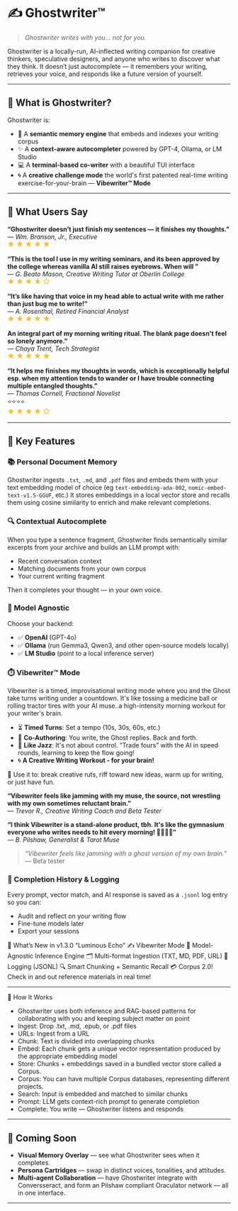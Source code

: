 # ✍️ Ghostwriter™

> _Ghostwriter writes with you… not for you._

Ghostwriter is a locally-run, AI-inflected writing companion for creative thinkers, speculative designers, and anyone who writes to discover what they think. It doesn’t just autocomplete — it remembers your writing, retrieves your voice, and responds like a future version of yourself.

---

## 🔮 What is Ghostwriter?

Ghostwriter is:

- 🧠 A **semantic memory engine** that embeds and indexes your writing corpus
- ✨ A **context-aware autocompleter** powered by GPT-4, Ollama, or LM Studio
- 💻 A **terminal-based co-writer** with a beautiful TUI interface
- 🌀 A **creative challenge mode** the world's first patented real-time writing exercise-for-your-brain —  **Vibewriter™ Mode**

---

## 🌟 What Users Say

<p>
  <strong>“Ghostwriter doesn’t just finish my sentences — it finishes my thoughts.”</strong><br/>
  <em>— Wm. Branson, Jr., Executive</em><br/>
  <span style="color: #fbbf24;">
    <svg width="16" height="16" viewBox="0 0 24 24" fill="#fbbf24" xmlns="http://www.w3.org/2000/svg">
      <path d="M12 17.27L18.18 21 16.54 13.97 22 9.24l-7.19-.61L12 2 9.19 8.63 2 9.24 7.45 13.97 5.82 21z"/>
    </svg>
    <svg width="16" height="16" viewBox="0 0 24 24" fill="#fbbf24" xmlns="http://www.w3.org/2000/svg">
      <path d="M12 17.27L18.18 21 16.54 13.97 22 9.24l-7.19-.61L12 2 9.19 8.63 2 9.24 7.45 13.97 5.82 21z"/>
    </svg>
    <svg width="16" height="16" viewBox="0 0 24 24" fill="#fbbf24" xmlns="http://www.w3.org/2000/svg">
      <path d="M12 17.27L18.18 21 16.54 13.97 22 9.24l-7.19-.61L12 2 9.19 8.63 2 9.24 7.45 13.97 5.82 21z"/>
    </svg>
    <svg width="16" height="16" viewBox="0 0 24 24" fill="#fbbf24" xmlns="http://www.w3.org/2000/svg">
      <path d="M12 17.27L18.18 21 16.54 13.97 22 9.24l-7.19-.61L12 2 9.19 8.63 2 9.24 7.45 13.97 5.82 21z"/>
    </svg>
    <svg width="16" height="16" viewBox="0 0 24 24" fill="#fbbf24" xmlns="http://www.w3.org/2000/svg">
      <path d="M12 17.27L18.18 21 16.54 13.97 22 9.24l-7.19-.61L12 2 9.19 8.63 2 9.24 7.45 13.97 5.82 21z"/>
    </svg>
  </span>
</p>

<p>
  <strong>“This is the tool I use in my writing seminars, and its been approved by the college whereas vanilla AI still raises eyebrows. When will ”</strong><br/>
  <em>— G. Beato Mason, Creative Writing Tutor at Oberlin College</em><br/>
  <span style="color: #fbbf24;">
    <svg width="16" height="16" viewBox="0 0 24 24" fill="#fbbf24" xmlns="http://www.w3.org/2000/svg">
      <path d="M12 17.27L18.18 21 16.54 13.97 22 9.24l-7.19-.61L12 2 9.19 8.63 2 9.24 7.45 13.97 5.82 21z"/>
    </svg>
    <svg width="16" height="16" viewBox="0 0 24 24" fill="#fbbf24" xmlns="http://www.w3.org/2000/svg">
      <path d="M12 17.27L18.18 21 16.54 13.97 22 9.24l-7.19-.61L12 2 9.19 8.63 2 9.24 7.45 13.97 5.82 21z"/>
    </svg>
    <svg width="16" height="16" viewBox="0 0 24 24" fill="#fbbf24" xmlns="http://www.w3.org/2000/svg">
      <path d="M12 17.27L18.18 21 16.54 13.97 22 9.24l-7.19-.61L12 2 9.19 8.63 2 9.24 7.45 13.97 5.82 21z"/>
    </svg>
    <svg width="16" height="16" viewBox="0 0 24 24" fill="#fbbf24" xmlns="http://www.w3.org/2000/svg">
      <path d="M12 17.27L18.18 21 16.54 13.97 22 9.24l-7.19-.61L12 2 9.19 8.63 2 9.24 7.45 13.97 5.82 21z"/>
    </svg>
  <svg width="16" height="16" viewBox="0 0 24 24" fill="none" stroke="#fbbf24" stroke-width="2" stroke-linecap="round" stroke-linejoin="round" xmlns="http://www.w3.org/2000/svg">
    <polygon points="12 2 15 8.5 22 9.3 17 14.1 18.3 21 12 17.8 5.7 21 7 14.1 2 9.3 9 8.5 12 2"/>
  </svg>
  </span>
</p>

<p>
  <strong>“It’s like having that voice in my head able to actual write with me rather than just bug me to write!”</strong><br/>
  <em>— A. Rosenthal, Retired Financial Analyst</em><br/>
  <span style="color: #fbbf24;">
    <svg width="16" height="16" viewBox="0 0 24 24" fill="#fbbf24" xmlns="http://www.w3.org/2000/svg">
      <path d="M12 17.27L18.18 21 16.54 13.97 22 9.24l-7.19-.61L12 2 9.19 8.63 2 9.24 7.45 13.97 5.82 21z"/>
    </svg>
    <svg width="16" height="16" viewBox="0 0 24 24" fill="#fbbf24" xmlns="http://www.w3.org/2000/svg">
      <path d="M12 17.27L18.18 21 16.54 13.97 22 9.24l-7.19-.61L12 2 9.19 8.63 2 9.24 7.45 13.97 5.82 21z"/>
    </svg>
    <svg width="16" height="16" viewBox="0 0 24 24" fill="#fbbf24" xmlns="http://www.w3.org/2000/svg">
      <path d="M12 17.27L18.18 21 16.54 13.97 22 9.24l-7.19-.61L12 2 9.19 8.63 2 9.24 7.45 13.97 5.82 21z"/>
    </svg>
    <svg width="16" height="16" viewBox="0 0 24 24" fill="#fbbf24" xmlns="http://www.w3.org/2000/svg">
      <path d="M12 17.27L18.18 21 16.54 13.97 22 9.24l-7.19-.61L12 2 9.19 8.63 2 9.24 7.45 13.97 5.82 21z"/>
    </svg>
    <svg width="16" height="16" viewBox="0 0 24 24" fill="#fbbf24" xmlns="http://www.w3.org/2000/svg">
      <path d="M12 17.27L18.18 21 16.54 13.97 22 9.24l-7.19-.61L12 2 9.19 8.63 2 9.24 7.45 13.97 5.82 21z"/>
    </svg>
  </span>
</p>

<p>
  <strong>An integral part of my morning writing ritual. The blank page doesn't feel so lonely anymore.”</strong><br/>
  <em>— Chaya Trent, Tech Strategist</em><br/>
  <span style="color: #fbbf24;">
    <svg width="16" height="16" viewBox="0 0 24 24" fill="#fbbf24" xmlns="http://www.w3.org/2000/svg">
      <path d="M12 17.27L18.18 21 16.54 13.97 22 9.24l-7.19-.61L12 2 9.19 8.63 2 9.24 7.45 13.97 5.82 21z"/>
    </svg>
    <svg width="16" height="16" viewBox="0 0 24 24" fill="#fbbf24" xmlns="http://www.w3.org/2000/svg">
      <path d="M12 17.27L18.18 21 16.54 13.97 22 9.24l-7.19-.61L12 2 9.19 8.63 2 9.24 7.45 13.97 5.82 21z"/>
    </svg>
    <svg width="16" height="16" viewBox="0 0 24 24" fill="#fbbf24" xmlns="http://www.w3.org/2000/svg">
      <path d="M12 17.27L18.18 21 16.54 13.97 22 9.24l-7.19-.61L12 2 9.19 8.63 2 9.24 7.45 13.97 5.82 21z"/>
    </svg>
    <svg width="16" height="16" viewBox="0 0 24 24" fill="#fbbf24" xmlns="http://www.w3.org/2000/svg">
      <path d="M12 17.27L18.18 21 16.54 13.97 22 9.24l-7.19-.61L12 2 9.19 8.63 2 9.24 7.45 13.97 5.82 21z"/>
    </svg>
    <svg width="16" height="16" viewBox="0 0 24 24" fill="#fbbf24" xmlns="http://www.w3.org/2000/svg">
      <path d="M12 17.27L18.18 21 16.54 13.97 22 9.24l-7.19-.61L12 2 9.19 8.63 2 9.24 7.45 13.97 5.82 21z"/>
    </svg>
  </span>
</p>

<p>
  <strong>“It helps me finishes my thoughts in words, which is exceptionally helpful esp. when my attention tends to wander or I have trouble connecting multiple entangled thoughts.”</strong><br/>
  <em>— Thomas Cornell, Fractional Novelist</em><br/>
  ⭐⭐⭐⭐<br/>
  <span style="color: #fbbf24;">
    <svg width="16" height="16" viewBox="0 0 24 24" fill="#fbbf24" xmlns="http://www.w3.org/2000/svg">
      <path d="M12 17.27L18.18 21 16.54 13.97 22 9.24l-7.19-.61L12 2 9.19 8.63 2 9.24 7.45 13.97 5.82 21z"/>
    </svg>
    <svg width="16" height="16" viewBox="0 0 24 24" fill="#fbbf24" xmlns="http://www.w3.org/2000/svg">
      <path d="M12 17.27L18.18 21 16.54 13.97 22 9.24l-7.19-.61L12 2 9.19 8.63 2 9.24 7.45 13.97 5.82 21z"/>
    </svg>
    <svg width="16" height="16" viewBox="0 0 24 24" fill="#fbbf24" xmlns="http://www.w3.org/2000/svg">
      <path d="M12 17.27L18.18 21 16.54 13.97 22 9.24l-7.19-.61L12 2 9.19 8.63 2 9.24 7.45 13.97 5.82 21z"/>
    </svg>
    <svg width="16" height="16" viewBox="0 0 24 24" fill="#fbbf24" xmlns="http://www.w3.org/2000/svg">
      <path d="M12 17.27L18.18 21 16.54 13.97 22 9.24l-7.19-.61L12 2 9.19 8.63 2 9.24 7.45 13.97 5.82 21z"/>
    </svg>
  <svg width="16" height="16" viewBox="0 0 24 24" fill="none" stroke="#fbbf24" stroke-width="2" stroke-linecap="round" stroke-linejoin="round" xmlns="http://www.w3.org/2000/svg">
    <polygon points="12 2 15 8.5 22 9.3 17 14.1 18.3 21 12 17.8 5.7 21 7 14.1 2 9.3 9 8.5 12 2"/>
  </svg>
  </span>
</p>


---

## 🌟 Key Features

### 📚 Personal Document Memory
Ghostwriter ingests `.txt`, `.md`, and `.pdf` files and embeds them with your text embedding model of choice (eg `text-embedding-ada-002`, `nomic-embed-text-v1.5-GGUF`, etc.) It stores embeddings in a local vector store and recalls them using cosine similarity to enrich and make relevant completions.

### 🔍 Contextual Autocomplete
When you type a sentence fragment, Ghostwriter finds semantically similar excerpts from your archive and builds an LLM prompt with:
- Recent conversation context
- Matching documents from your own corpus
- Your current writing fragment

Then it completes your thought — in your own voice.

### 🧠 Model Agnostic
Choose your backend:
- ✅ **OpenAI** (GPT-4o)
- ✅ **Ollama** (run Gemma3, Qwen3, and other open-source models locally)
- ✅ **LM Studio** (point to a local inference server)


### ⏱️ Vibewriter™ Mode
Vibewriter is a timed, improvisational writing mode where you and the Ghost take turns writing under a countdown. It's like tossing a medicine ball or rolling tractor tires with your AI muse..a high-intensity morning workout for your writer's brain.

- ⏳ **Timed Turns**: Set a tempo (10s, 30s, 60s, etc.)
- 👻 **Co-Authoring**: You write, the Ghost replies. Back and forth.
- 🎷 **Like Jazz**: It's not about control. “Trade fours” with the AI in speed rounds, learning to keep the flow going!
- 🌀 **A Creative Writing Workout - for your brain!**

🎯 Use it to: break creative ruts, riff toward new ideas, warm up for writing, or just have fun.

  <strong>“Vibewriter feels like jamming with my muse, the source, not wrestling with my own sometimes reluctant brain.”</strong><br/>
  <em>— Trevor R., Creative Writing Coach and Beta Tester</em><br/>

  <strong>“I think Vibewriter is a stand-alone product, tbh. It's like the gymnasium everyone who writes needs to hit every morning! 🏋🏽‍♂️🧠”</strong><br/>
  <em>— B. Pilshaw, Generalist & Tarot Muse</em><br/>


> _“Vibewriter feels like jamming with a ghost version of my own brain.”_ — Beta tester

### 🧾 Completion History & Logging
Every prompt, vector match, and AI response is saved as a `.jsonl` log entry so you can:
- Audit and reflect on your writing flow
- Fine-tune models later
- Export your sessions

🚀 What’s New in v1.3.0 “Luminous Echo”
    ✍️ Vibewriter Mode
    🧠 Model-Agnostic Inference Engine
    🗂️ Multi-format Ingestion (TXT, MD, PDF, URL)
    📜 Logging (JSONL)
    🔍 Smart Chunking + Semantic Recall
    💳 Corpus 2.0! Check in and out reference materials in real time!

---

🤖 How It Works
- Ghostwriter uses both inference and RAG-based patterns for collaborating with you and keeping subject matter on point
- Ingest: Drop .txt, .md, .epub, or .pdf files
- URLs: Ingest from a URL
- Chunk: Text is divided into overlapping chunks
- Embed: Each chunk gets a unique vector representation produced by the appropriate embedding model
- Store: Chunks + embeddings saved in a bundled vector store called a Corpus.
- Corpus: You can have multiple Corpus databases, representing different projects.
- Search: Input is embedded and matched to similar chunks
- Prompt: LLM gets context-rich prompt to generate completion
- Complete: You write — Ghostwriter listens and responds

---

## 🧭 Coming Soon

- **Visual Memory Overlay** — see what Ghostwriter sees when it completes.
- **Persona Cartridges** — swap in distinct voices, tonalities, and attitudes.
- **Multi-agent Collaboration** — have Ghostwriter integrate with Conversseract, and form an Pilshaw compliant Oraculator network — all in one interface.

---
<!-- # Ghostwriter Tauri Tiptap Vanilla Javascript

`2025-02-04T22:50:52-08:00`
Seems to build. Communicates from front to back to front again.
Lots of fiddling to get it to work.
Consists of Vite as well.
Moved Tauri backend from the `Ghostwriter Tauri Sandbox` repo and after much fiddling got it to build — but haven't yet run everything through.



# Tauri + Vanilla

This template should help get you started developing with Tauri in vanilla HTML, CSS and Javascript.

## Recommended IDE Setup

- [VS Code](https://code.visualstudio.com/) + [Tauri](https://marketplace.visualstudio.com/items?itemName=tauri-apps.tauri-vscode) + [rust-analyzer](https://marketplace.visualstudio.com/items?itemName=rust-lang.rust-analyzer) -->

